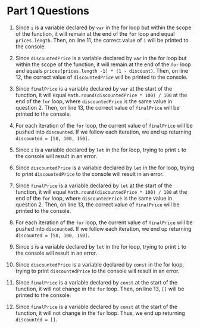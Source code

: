 # Part 1 Questions

1. Since `i` is a variable declared by `var` in the for loop but within the scope of the function, it will remain at the end of the `for` loop and equal `prices.length`. Then, on line 11, the correct value of `i` will be printed to the console.

2. Since `discountedPrice` is a variable declared by `var` in the for loop but within the scope of the function, it will remain at the end of the `for` loop and equals `prices[prices.length -1] * (1 - discount)`. Then, on line 12, the correct value of `discountedPrice` will be printed to the console.

3. Since `finalPrice` is a variable declared by `var` at the start of the function, it will equal `Math.round(discountedPrice * 100) / 100` at the end of the `for` loop, where `discountedPrice` is the same value in question 2. Then, on line 13, the correct value of `finalPrice` will be printed to the console.

4. For each iteration of the `for` loop, the current value of `finalPrice` will be pushed into `discounted`. If we follow each iteration, we end up returning `discounted = [50, 100, 150]`.

5. Since `i` is a variable declared by `let` in the for loop, trying to print `i` to the console will result in an error.

6. Since `discountedPrice` is a variable declared by `let` in the for loop, trying to print `discountedPrice` to the console will result in an error.

7. Since `finalPrice` is a variable declared by `let` at the start of the function, it will equal `Math.round(discountedPrice * 100) / 100` at the end of the `for` loop, where `discountedPrice` is the same value in question 2. Then, on line 13, the correct value of `finalPrice` will be printed to the console.

8. For each iteration of the `for` loop, the current value of `finalPrice` will be pushed into `discounted`. If we follow each iteration, we end up returning `discounted = [50, 100, 150]`.

9. Since `i` is a variable declared by `let` in the for loop, trying to print `i` to the console will result in an error.

10. Since `discountedPrice` is a variable declared by `const` in the for loop, trying to print `discountedPrice` to the console will result in an error.

11. Since `finalPrice` is a variable declared by `const` at the start of the function, it will not change in the `for` loop. Then, on line 13, `[]` will be printed to the console.

12. Since `finalPrice` is a variable declared by `const` at the start of the function, it will not change in the `for` loop. Thus, we end up returning `discounted = []`.

